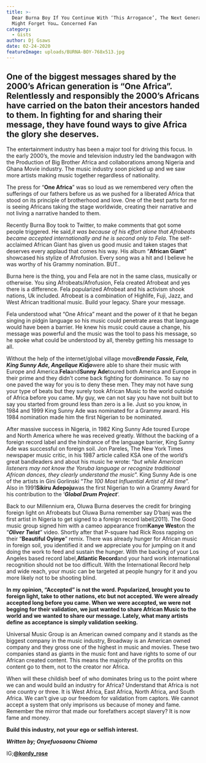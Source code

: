 ```yaml
---
title: >-
  Dear Burna Boy If You Continue With ‘This Arrogance’, The Next Generation
  Might Forget You… Concerned Fan
category:
  - Gists
author: Dj Gsaws
date: 02-24-2020
featureImage: uploads/BURNA-BOY-768x513.jpg
---
```

## One of the biggest messages shared by the 2000’s African generation is “One Africa”. Relentlessly and responsibly the 2000’s Africans have carried on the baton their ancestors handed to them. In fighting for and sharing their message, they have found ways to give Africa the glory she deserves.

The entertainment industry has been a major tool for driving this focus. In the early 2000’s, the movie and television industry led the bandwagon with the Production of Big Brother Africa and collaborations among Nigeria and Ghana Movie industry. The music industry soon picked up and we saw more artists making music together regardless of nationality.

The press for “**One Africa**” was so loud as we remembered very often the sufferings of our fathers before us as we pushed for a liberated Africa that stood on its principle of brotherhood and love. One of the best parts for me is seeing Africans taking the stage worldwide, creating their narrative and not living a narrative handed to them.

Recently Burna Boy took to Twitter, to make comments that got some people triggered. He said,*it was because of his effort alone that Afrobeats became accepted internationally and he is second only to Fela*. The self-acclaimed African Giant has given us good music and taken stages that deserves every applaud that comes his way. His album “**African Giant**” showcased his stylize of Afrofusion. Every song was a hit and I believe he was worthy of his Grammy nomination. BUT..

Burna here is the thing, you and Fela are not in the same class, musically or otherwise. You sing Afrobeats/Afrofusion, Fela created Afrobeat and yes there is a difference. Fela popularized Afrobeat and his activism shook nations, Uk included. Afrobeat is a combination of Highlife, Fuji, Jazz, and West African traditional music. Build your legacy. Share your message.

Fela understood what “One Africa” meant and the power of it that he began singing in pidgin language so his music could penetrate areas that language would have been a barrier. He knew his music could cause a change, his message was powerful and the music was the tool to pass his message, so he spoke what could be understood by all, thereby getting his message to all.

Without the help of the internet/global village move***Brenda Fassie, Fela, King Sunny Ade, Angelique Kidjo***were able to share their music with Europe and America.**Fela**and**Sunny Ade**toured both America and Europe in their prime and they didn’t come back fighting for dominance. To say no one paved the way for you is to deny these men. They may not have sung your type of beats but they surely took African Music to the world outside of Africa before you came. My guy, we can not say you have not built but to say you started from ground less than zero is a lie. Just so you know, in 1984 and 1999 King Sunny Ade was nominated for a Grammy award. His 1984 nomination made him the first Nigerian to be nominated.

After massive success in Nigeria, in 1982 King Sunny Ade toured Europe and North America where he was received greatly. Without the backing of a foreign record label and the hindrance of the language barrier, King Sunny Ade was successful on foreign soil. Jon Pareles, The New York Times newspaper music critic, in his 1987 article called KSA one of the world’s great bandleaders and about his music he wrote: “*but while American listeners may not know the Yoruba language or recognize traditional African dances, they clearly understand the music*”. King Sunny Ade is one of the artists in Gini Gorlinski “*The 100 Most Influential Artist of All time*”. Also in 1991**Sikiru Adepoju**was the first Nigerian to win a Grammy Award for his contribution to the ‘***Global Drum Project***‘.

Back to our Millennium era, Oluwa Burna deserves the credit for bringing foreign light on Afrobeats but Oluwa Burna remember say D’banj was the first artist in Nigeria to get signed to a foreign record label(2011). The Good music group signed him with a cameo appearance from**Kanye West**on the “***Oliver Twist***” video. Shortly after that P-square had Rick Ross rapping on their “**Beautiful Oyinye**” remix. There was already hunger for African music in foreign soil, you identified it and we appreciate you for jumping on it and doing the work to feed and sustain the hunger. With the backing of your Los Angeles based record label,**Atlantic Record**and your hard work international recognition should not be too difficult. With the International Record help and wide reach, your music can be targeted at people hungry for it and you more likely not to be shooting blind.

**In my opinion, “Accepted” is not the word. Popularized, brought you to foreign light, take to other nations, etc but not accepted. We were already accepted long before you came. When we were accepted, we were not begging for their validation, we just wanted to share African Music to the world and we wanted to share our message. Lately, what many artists define as acceptance is simply validation seeking.**

Universal Music Group is an American owned company and it stands as the biggest company in the music industry, Broadway is an American owned company and they gross one of the highest in music and movies. These two companies stand as giants in the music font and have rights to some of our African created content. This means the majority of the profits on this content go to them, not to the creator nor Africa.

When will these childish beef of who dominates bring us to the point where we can and would build an industry for Africa? Understand that Africa is not one country or three. It is West Africa, East Africa, North Africa, and South Africa. We can’t give up our freedom for validation from captors. We cannot accept a system that only imprisons us because of money and fame. Remember the mirror that made our forefathers accept slavery? It is now fame and money.

**Build this industry, not your ego or selfish interest.**

***Written by; Onyefuosaonu Chioma***

IG;**[@kordy_rose](https://www.instagram.com/kordy_rose/)**

